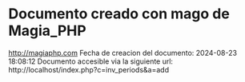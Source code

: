 # Documento creado con mago de Magia_PHP 
http://magiaphp.com 
Fecha de creacion del documento: 2024-08-23 18:08:12 
Documento accesible via la siguiente url:  
http://localhost/index.php?c=inv_periods&a=add 

